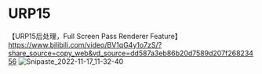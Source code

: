 # URP15
【URP15后处理，Full Screen Pass Renderer Feature】 https://www.bilibili.com/video/BV1qG4y1o7zS/?share_source=copy_web&vd_source=dd587a3eb86b20d7589d207f26823456
![Snipaste_2022-11-17_11-32-40](https://user-images.githubusercontent.com/58284040/202348416-e4a83526-e1fd-4b0c-934c-f5f852665c3a.jpg)
